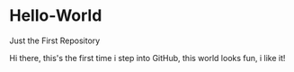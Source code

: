# Hello-World
Just the First Repository

Hi there, this's the first time i step into GitHub, this world looks fun, i like it!
